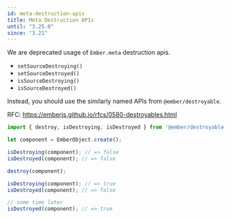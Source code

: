 ```yaml
---
id: meta-destruction-apis
title: Meta Destruction APIs
until: "3.25.0"
since: "3.21"
---
```


We are deprecated usage of `Ember.meta`  destruction apis.

* `setSourceDestroying()`
* `setSourceDestroyed()`
* `isSourceDestroying()`
* `isSourceDestroyed()`

Instead, you should use the similarly named APIs from `@ember/destroyable`.

RFC: https://emberjs.github.io/rfcs/0580-destroyables.html

```js
import { destroy, isDestroying, isDestroyed } from '@ember/destroyable' ;

let component = EmberObject.create();

isDestroying(component); // => false
isDestroyed(component); // => false

destroy(component);

isDestroying(component); // => true
isDestroyed(component); // => false

// some time later
isDestroyed(component); // => true
```
